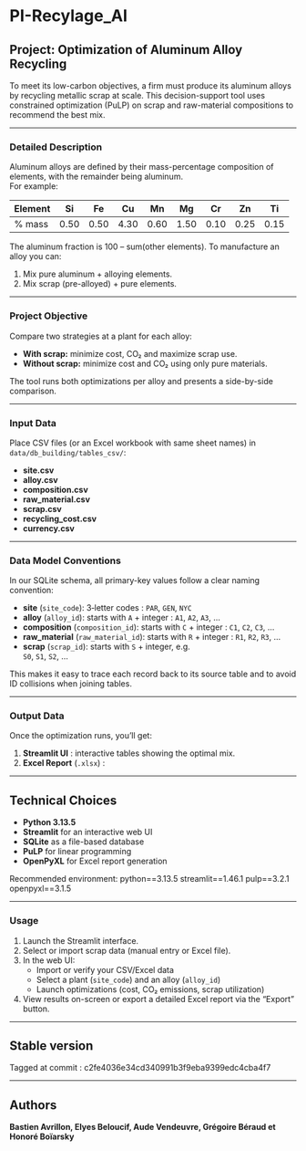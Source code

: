 # PI-Recylage_Al


## Project: Optimization of Aluminum Alloy Recycling

To meet its low-carbon objectives, a firm must produce its aluminum alloys by recycling metallic scrap at scale. This decision-support tool uses constrained optimization (PuLP) on scrap and raw-material compositions to recommend the best mix.

---

### Detailed Description

Aluminum alloys are defined by their mass-percentage composition of elements, with the remainder being aluminum.  
For example:

| Element | Si   | Fe   | Cu   | Mn   | Mg   | Cr   | Zn   | Ti   |
|---------|------|------|------|------|------|------|------|------|
| % mass  | 0.50 | 0.50 | 4.30 | 0.60 | 1.50 | 0.10 | 0.25 | 0.15 |

The aluminum fraction is 100 – sum(other elements). To manufacture an alloy you can:
1. Mix pure aluminum + alloying elements.  
2. Mix scrap (pre-alloyed) + pure elements.

---

### Project Objective

Compare two strategies at a plant for each alloy:
- **With scrap:** minimize cost, CO₂ and maximize scrap use.  
- **Without scrap:** minimize cost and CO₂ using only pure materials.

The tool runs both optimizations per alloy and presents a side-by-side comparison.

---

### Input Data

Place CSV files (or an Excel workbook with same sheet names) in  
`data/db_building/tables_csv/`:

- **site.csv**  
- **alloy.csv**  
- **composition.csv**  
- **raw_material.csv**  
- **scrap.csv**  
- **recycling_cost.csv**  
- **currency.csv**

---
### Data Model Conventions

In our SQLite schema, all primary-key values follow a clear naming convention:

- **site** (`site_code`): 3‐letter codes : 
  `PAR`, `GEN`, `NYC`  
- **alloy** (`alloy_id`): starts with `A` + integer :
  `A1`, `A2`, `A3`, …  
- **composition** (`composition_id`): starts with `C` + integer : 
  `C1`, `C2`, `C3`, …  
- **raw_material** (`raw_material_id`): starts with `R` + integer :
  `R1`, `R2`, `R3`, …  
- **scrap** (`scrap_id`): starts with `S` + integer, e.g.  
  `S0`, `S1`, `S2`, …

This makes it easy to trace each record back to its source table and to avoid ID collisions when joining tables.

---
### Output Data

Once the optimization runs, you’ll get:

1.  **Streamlit UI** : interactive tables showing the optimal mix.
2.  **Excel Report** (`.xlsx`) : 
---

## Technical Choices

- **Python 3.13.5**  
- **Streamlit** for an interactive web UI  
- **SQLite** as a file-based database  
- **PuLP** for linear programming  
- **OpenPyXL** for Excel report generation  

Recommended environment:
python==3.13.5
streamlit==1.46.1
pulp==3.2.1
openpyxl==3.1.5

---

### Usage

1. Launch the Streamlit interface.
2. Select or import scrap data (manual entry or Excel file).
3. In the web UI:  
   - Import or verify your CSV/Excel data  
   - Select a plant (`site_code`) and an alloy (`alloy_id`)  
   - Launch optimizations (cost, CO₂ emissions, scrap utilization)  
4. View results on-screen or export a detailed Excel report via the “Export” button.  

---

## Stable version
Tagged at commit : c2fe4036e34cd340991b3f9eba9399edc4cba4f7

---

## Authors

**Bastien Avrillon, Elyes Beloucif, Aude Vendeuvre, Grégoire Béraud et Honoré Boïarsky**
